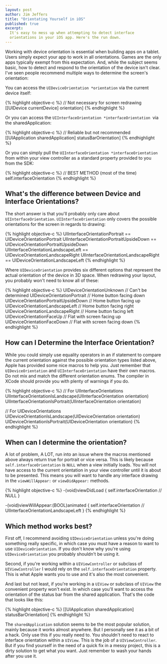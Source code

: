 ```yaml
---
layout: post
author: Jim Jeffers
title: "Orientating Yourself in iOS"
published: true
excerpt:
  It's easy to mess up when attempting to detect interface
  orientations in your iOS app. Here's the run down.
---
```


Working with device orientation is essential when building apps on a tablet. Users simply expect your app to work in all orientations. Games are the only apps typically exempt from this expectation. And, while the subject seems basic, how to detect and respond to the orientation of the device isn't clear. I've seen people recommend multiple ways to determine the screen's orientation:

You can access the `UIDeviceOrientation *orientation` via the current device itself:

{% highlight objective-c %}
// Not necessary for screen redrawing
[[UIDevice currentDevice] orientation]
{% endhighlight %}

Or you can access the `UIInterfaceOrientation *interfaceOrientation `via the sharedApplication:

{% highlight objective-c %}
// Reliable but not recommended
[[UIApplication sharedApplication] statusBarOrientation]
{% endhighlight %}

Or you can simply pull the `UIInterfaceOrientation *interfaceOrientation` from within your view controller as a standard property provided to you from the SDK:

{% highlight objective-c %}
// BEST METHOD (most of the time)
self.interfaceOrientation
{% endhighlight %}

## What's the difference between Device and Interface Orientations?

The short answer is that you'll probably only care about `UIInterfaceOrientation`. `UIInterfaceOrientation` only covers the possible orientations for the screen in regards to drawing:

{% highlight objective-c %}
UIInterfaceOrientationPortrait == UIDeviceOrientationPortrait
UIInterfaceOrientationPortraitUpsideDown == UIDeviceOrientationPortraitUpsideDown
UIInterfaceOrientationLandscapeLeft == UIDeviceOrientationLandscapeRight
UIInterfaceOrientationLandscapeRight == UIDeviceOrientationLandscapeLeft
{% endhighlight %}

Where `UIDeviceOrientation` provides six different options that represent the actual orientation of the device in 3D space. When redrawing your layout, you probably won't need to know all of these:

{% highlight objective-c %}
UIDeviceOrientationUnknown                    // Can't be determined
UIDeviceOrientationPortrait                   // Home button facing down
UIDeviceOrientationPortraitUpsideDown         // Home button facing up
UIDeviceOrientationLandscapeLeft              // Home button facing right
UIDeviceOrientationLandscapeRight             // Home button facing left
UIDeviceOrientationFaceUp                     // Flat with screen facing up
UIDeviceOrientationFaceDown                   // Flat with screen facing down
{% endhighlight %}

## How can I Determine the Interface Orientation?

While you could simply use equality operators in an if statement to compare the current orientation against the possible orientation types listed above, Apple has provided some nice macros to help you. Just remember that `UIDeviceOrientation` and `UIInterfaceOrientation` have their own macros. Do not mix and match the different orientation enums. The compiler in XCode should provide you with plenty of warnings if you do.

{% highlight objective-c %}
// For UIInterfaceOrientations
UIInterfaceOrientationIsLandscape(UIInterfaceOrientation orientation)
UIInterfaceOrientationIsPortrait(UIInterfaceOrientation orientation)

// For UIDeviceOrientations
UIDeviceOrientationIsLandscape(UIDeviceOrientation orientation)
UIDeviceOrientationIsPortrait(UIDeviceOrientation orientation)
{% endhighlight %}

## When can I determine the orientation?

A lot of problem, A LOT, run into an issue where the macros mentioned above always return true for portrait or vice versa. This is likely because `self.interfaceOrientation` is `NULL` when a view initially loads. You will not have access to the current orientation in your view controller until it is about to be presented. This means you will want to handle any interface drawing in the `viewWillAppear:` or `viewDidAppear:` methods.

{% highlight objective-c %}
-(void)viewDidLoad {
  self.interfaceOrientation // NULL
}

-(void)viewWillAppear:(BOOL)animated {
  self.interfaceOrientation // UIInterfaceOrientationLandscapeLeft
}
{% endhighlight %}

## Which method works best?

First off, I recommend avoiding `UIDeviceOrientation` unless you're doing something really specific, in which case you must have a reason to want to use `UIDeviceOrientation`. If you don't know why you're using `UIDeviceOrientation` you probably shouldn't be using it.

Second, if you're working within a `UIViewController` or subclass of `UIViewController` I would rely on the `self.interfaceOrientation` property. This is what Apple wants you to use and it's also the most convenient.

And last but not least, if you're working in a `UIView` or subclass of `UIView` the convenient property won't exist. In which case you'll want to access the orientation of the status bar from the shared application. That's the code that looks like this:

{% highlight objective-c %}
[[UIApplication sharedApplication] statusBarOrientation]
{% endhighlight %}

The `sharedApplication` solution seems to be the most popular solution, mainly because it works almost anywhere. But I personally see it as a bit of a hack. Only use this if you really need to. You shouldn't need to react to interface orientation within a `UIView`. This is the job of a `UIViewController`. But if you find yourself in the need of a quick fix in a messy project, this is a dirty solution to get what you want. Just remember to wash your hands after you use it.
